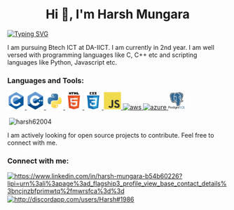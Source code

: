 <h1 align="center">Hi 👋, I'm Harsh Mungara</h1>

[![Typing SVG](https://readme-typing-svg.demolab.com?font=Fira+Code&size=25&duration=1000&pause=1000&width=435&lines=Tech+Enthusiast;Full+Stack+Developer;Upcoming+Engineer)](https://github.com/Harsh62004/Harsh62004)

<p>
  I am pursuing Btech ICT at DA-IICT. I am currently in 2nd year. I am well versed with programming languages like C, C++ etc and scripting languages like Python, Javascript etc.
  
  
</p>
<h3 align="left">Languages and Tools:</h3>
<p align="left"><a href="https://www.cprogramming.com/" target="_blank" rel="noreferrer"><img src="https://raw.githubusercontent.com/devicons/devicon/master/icons/c/c-original.svg" alt="c" width="40" height="40"/> </a> <a href="https://www.w3schools.com/cpp/" target="_blank" rel="noreferrer"> <img src="https://raw.githubusercontent.com/devicons/devicon/master/icons/cplusplus/cplusplus-original.svg" alt="cplusplus" width="40" height="40"/> </a> <a href="https://www.python.org" target="_blank" rel="noreferrer"> <img src="https://raw.githubusercontent.com/devicons/devicon/master/icons/python/python-original.svg" alt="python" width="40" height="40"/> <a href="https://www.w3.org/html/" target="_blank" rel="noreferrer"> <img src="https://raw.githubusercontent.com/devicons/devicon/master/icons/html5/html5-original-wordmark.svg" alt="html5" width="40" height="40"/> <a href="https://www.w3schools.com/css/" target="_blank" rel="noreferrer"> <img src="https://raw.githubusercontent.com/devicons/devicon/master/icons/css3/css3-original-wordmark.svg" alt="css3" width="40" height="40"/> </a> </a> <a href="https://developer.mozilla.org/en-US/docs/Web/JavaScript" target="_blank" rel="noreferrer"> <img src="https://raw.githubusercontent.com/devicons/devicon/master/icons/javascript/javascript-original.svg" alt="javascript" width="40" height="40"/> </a> </a> <a href="https://aws.amazon.com" target="_blank" rel="noreferrer"> <img src="https://img.icons8.com/win10/600/FFFFFF/amazon-web-services.png" alt="aws" width="40" height="40"/> </a> <a href="https://azure.microsoft.com/en-in/" target="_blank" rel="noreferrer"> <img src="https://www.vectorlogo.zone/logos/microsoft_azure/microsoft_azure-icon.svg" alt="azure" width="40" height="40"/> </a><a href="https://www.postgresql.org" target="_blank" rel="noreferrer"> <img src="https://raw.githubusercontent.com/devicons/devicon/master/icons/postgresql/postgresql-original-wordmark.svg" alt="postgresql" width="40" height="40"/> </a>  </p>

<p>&nbsp;<img align="center" src="https://github-readme-stats.vercel.app/api?username=harsh62004&show_icons=true&locale=en" alt="harsh62004" /></p>

 <p>I am actively looking for open source projects to contribute. Feel free to connect with me.</p>
 
<h3 align="left">Connect with me:</h3>
<p align="left">
<a href="https://www.linkedin.com/in/harsh-mungara-b54b60226?lipi=urn%3Ali%3Apage%3Ad_flagship3_profile_view_base_contact_details%3BnCjnzbFpRimwtQ%2FmwrsFCA%3D%3D
" target="blank"><img align="center" src="https://raw.githubusercontent.com/rahuldkjain/github-profile-readme-generator/master/src/images/icons/Social/linked-in-alt.svg" alt="https://www.linkedin.com/in/harsh-mungara-b54b60226?lipi=urn%3ali%3apage%3ad_flagship3_profile_view_base_contact_details%3bncjnzbfprimwtq%2fmwrsfca%3d%3d" height="30" width="40" /></a>
<a href="https://discord.gg/http://discordapp.com/users/Harsh#1986" target="blank"><img align="center" src="https://raw.githubusercontent.com/rahuldkjain/github-profile-readme-generator/master/src/images/icons/Social/discord.svg" alt="http://discordapp.com/users/Harsh#1986" height="30" width="40" /></a>
</p>

